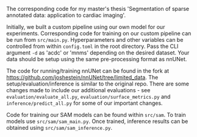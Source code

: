The corresponding code for my master's thesis 'Segmentation of sparse annotated data: application to cardiac imaging'.

Initially, we built a custom pipeline using our own model for our experiments. Corresponding code for training on our custom pipeline can be run from `src/main.py`. Hyperparameters and other variables can be controlled from within `config.toml` in the root directory. Pass the CLI argument `-d` as 'acdc' or 'mnms' depending on the desired dataset. Your data should be setup using the same pre-processing format as nnUNet.

The code for running/training nnUNet can be found in the fork at https://github.com/joshestein/nnUNet/tree/limited_data. The setup/evaluation/inference is similar to the original repo. There are some changes made to include our additional evaluations - see `evaluation/evaluate_all.py`, `evaluation/surface_metrics.py` and `inference/predict_all.py` for some of our important changes.

Code for training our SAM models can be found within `src/sam`. To train models use `src/sam/sam_main.py`. Once trained, inference results can be obtained using `src/sam/sam_inference.py`.
